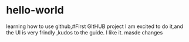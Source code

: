 # hello-world
learning how to use github,#First GItHUB project
I am excited to do it,and the UI is very frindly ,kudos to the guide.
I like it.
masde changes
